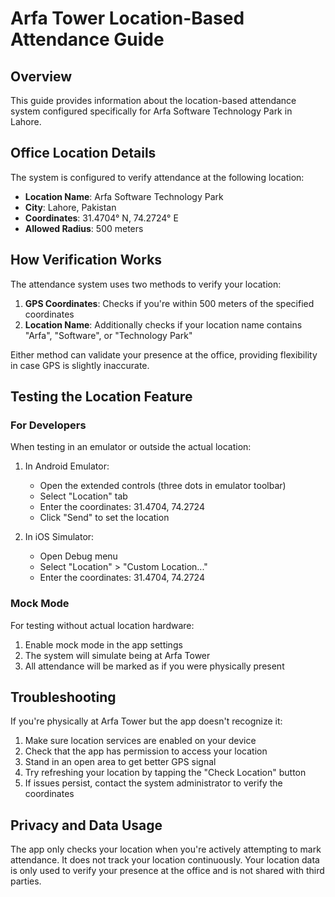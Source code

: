 # Arfa Tower Location-Based Attendance Guide

## Overview

This guide provides information about the location-based attendance system configured specifically for Arfa Software Technology Park in Lahore.

## Office Location Details

The system is configured to verify attendance at the following location:

- **Location Name**: Arfa Software Technology Park
- **City**: Lahore, Pakistan
- **Coordinates**: 31.4704° N, 74.2724° E
- **Allowed Radius**: 500 meters

## How Verification Works

The attendance system uses two methods to verify your location:

1. **GPS Coordinates**: Checks if you're within 500 meters of the specified coordinates
2. **Location Name**: Additionally checks if your location name contains "Arfa", "Software", or "Technology Park"

Either method can validate your presence at the office, providing flexibility in case GPS is slightly inaccurate.

## Testing the Location Feature

### For Developers

When testing in an emulator or outside the actual location:

1. In Android Emulator:
   - Open the extended controls (three dots in emulator toolbar)
   - Select "Location" tab
   - Enter the coordinates: 31.4704, 74.2724
   - Click "Send" to set the location

2. In iOS Simulator:
   - Open Debug menu
   - Select "Location" > "Custom Location..."
   - Enter the coordinates: 31.4704, 74.2724

### Mock Mode

For testing without actual location hardware:

1. Enable mock mode in the app settings
2. The system will simulate being at Arfa Tower
3. All attendance will be marked as if you were physically present

## Troubleshooting

If you're physically at Arfa Tower but the app doesn't recognize it:

1. Make sure location services are enabled on your device
2. Check that the app has permission to access your location
3. Stand in an open area to get better GPS signal
4. Try refreshing your location by tapping the "Check Location" button
5. If issues persist, contact the system administrator to verify the coordinates

## Privacy and Data Usage

The app only checks your location when you're actively attempting to mark attendance. It does not track your location continuously. Your location data is only used to verify your presence at the office and is not shared with third parties.
